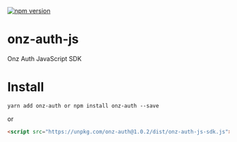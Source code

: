 [![npm version](https://badge.fury.io/js/onz-auth.svg)](https://badge.fury.io/js/onz-auth)

# onz-auth-js
Onz Auth JavaScript SDK

# Install

```shell
yarn add onz-auth or npm install onz-auth --save
```

or

```html
<script src="https://unpkg.com/onz-auth@1.0.2/dist/onz-auth-js-sdk.js"></script>
```